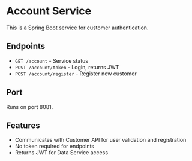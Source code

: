 # Account Service

This is a Spring Boot service for customer authentication.

## Endpoints
- `GET /account` - Service status
- `POST /account/token` - Login, returns JWT
- `POST /account/register` - Register new customer

## Port
Runs on port 8081.

## Features
- Communicates with Customer API for user validation and registration
- No token required for endpoints
- Returns JWT for Data Service access
